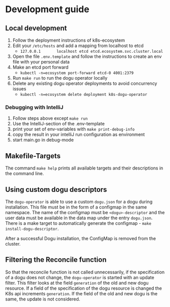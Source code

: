 # Development guide

## Local development

1. Follow the deployment instructions of k8s-ecosystem
2. Edit your `/etc/hosts` and add a mapping from localhost to etcd
    - `127.0.0.1       localhost etcd etcd.ecosystem.svc.cluster.local`
3. Open the file `.env.template` and follow the instructions to create an env file with your personal data
4. Make an etcd port forward
   - `kubectl -n=ecosystem port-forward etcd-0 4001:2379`
5. Run `make run` to run the dogu operator locally
6. Delete any existing dogu operator deployments to avoid concurrency issues
   - `kubectl -n=ecosystem delete deployment k8s-dogu-operator`

### Debugging with IntelliJ

1. Follow steps above except `make run`
2. Use the IntelliJ-section of the .env-template
3. print your set of env-variables with `make print-debug-info`
4. copy the result in your intelliJ run configuration as environment
5. start main.go in debug-mode

## Makefile-Targets

The command `make help` prints all available targets and their descriptions in the command line.

## Using custom dogu descriptors

The `dogu-operator` is able to use a custom `dogu.json` for a dogu during installation.
This file must be in the form of a configmap in the same namespace. The name of the configmap must be `<dogu>-descriptor`
and the user data must be available in the data map under the entry `dogu.json`.
There is a make target to automatically generate the configmap - `make install-dogu-descriptor`.

After a successful Dogu installation, the ConfigMap is removed from the cluster.

## Filtering the Reconcile function

So that the reconcile function is not called unnecessarily, if the specification of a dogu does not change,
the `dogu-operator` is started with an update filter. This filter looks at the field `generation` of the old
and new dogu resource. If a field of the specification of the dogu resource is changed the K8s api increments
`generation`. If the field of the old and new dogu is the same, the update is not considered.
